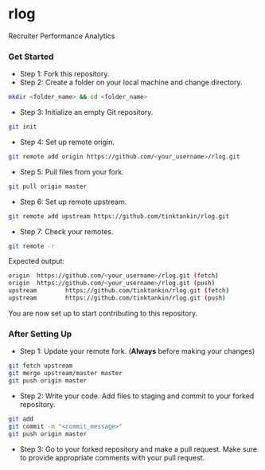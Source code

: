 # rlog
Recruiter Performance Analytics
### Get Started
* Step 1: Fork this repository.
* Step 2: Create a folder on your local machine and change directory.
```bash
mkdir <folder_name> && cd <folder_name>
```
* Step 3: Initialize an empty Git repository.
```bash
git init
```
* Step 4: Set up remote origin.
```bash
git remote add origin https://github.com/<your_username>/rlog.git 
```
* Step 5: Pull files from your fork.
```bash
git pull origin master
```
* Step 6: Set up remote upstream.
```bash
git remote add upstream https://github.com/tinktankin/rlog.git
```
* Step 7: Check your remotes.
```bash
git remote -r
```
Expected output:
```bash
origin  https://github.com/<your_username>/rlog.git (fetch)
origin  https://github.com/<your_username>/rlog.git (push)
upstream        https://github.com/tinktankin/rlog.git (fetch)
upstream        https://github.com/tinktankin/rlog.git (push)
```
You are now set up to start contributing to this repository.

### After Setting Up
* Step 1: Update your remote fork. (**Always** before making your changes)
```bash
git fetch upstream
git merge upstream/master master
git push origin master
```
* Step 2: Write your code. Add files to staging and commit to your forked repository.
```bash
git add
git commit -m "<commit_message>"
git push origin master
```
* Step 3: Go to your forked repository and make a pull request. Make sure to provide appropriate comments with your pull request. 
